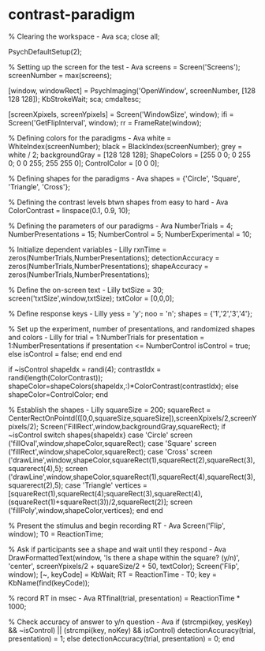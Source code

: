 # contrast-paradigm

% Clearing the workspace - Ava 
sca;
close all;

PsychDefaultSetup(2);

% Setting up the screen for the test - Ava
screens = Screen('Screens');
screenNumber = max(screens);

[window, windowRect] = PsychImaging('OpenWindow', screenNumber, [128 128 128]);
KbStrokeWait;
sca;
cmdaltesc;

[screenXpixels, screenYpixels] = Screen('WindowSize', window);
ifi = Screen('GetFlipInterval', window);
rr = FrameRate(window);

% Defining colors for the paradigms - Ava
white = WhiteIndex(screenNumber);
black = BlackIndex(screenNumber);
grey = white / 2;
backgroundGray = [128 128 128];
ShapeColors = [255 0 0; 0 255 0; 0 0 255; 255 255 0]; 
ControlColor = [0 0 0];

% Defining shapes for the paradigms - Ava 
shapes = {'Circle', 'Square', 'Triangle', 'Cross'};

% Defining the contrast levels btwn shapes from easy to hard - Ava
ColorContrast = linspace(0.1, 0.9, 10);

% Defining the parameters of our paradigms - Ava
NumberTrials = 4;
NumberPresentations = 15;
NumberControl = 5;
NumberExperimental = 10;

% Initialize dependent variables - Lilly
rxnTime = zeros(NumberTrials,NumberPresentations);
detectionAccuracy = zeros(NumberTrials,NumberPresentations);
shapeAccuracy = zeros(NumberTrials,NumberPresentations);

% Define the on-screen text - Lilly
txtSize = 30;
screen('txtSize',window,txtSize);
txtColor = [0,0,0];

% Define response keys - Lilly
yess = 'y';
noo = 'n';
shapes = {'1','2','3','4'};

% Set up the experiment, number of presentations, and randomized shapes and colors - Lilly
for trial = 1:NumberTrials
for presentation = 1:NumberPresentations
if presentation <= NumberControl
isControl = true;
else
isControl = false;
end
end
end

if ~isControl
shapeldx = randi(4);
contrastldx = randi(length(ColorContrast));
shapeColor=shapeColors(shapeldx,:)*ColorContrast(contrastldx);
else
shapeColor=ControlColor;
end

% Establish the shapes - Lilly
squareSize = 200;
squareRect = CenterRectOnPointd(([0,0,squareSize,squareSize]),screenXpixels/2,screenYpixels/2);
Screen('FillRect',window,backgroundGray,squareRect);
if ~isControl
switch shapes{shapeldx}
case 'Circle'
screen ('fillOval',window,shapeColor,squareRect);
case 'Square'
screen ('fillRect',window,shapeColor,squareRect);
case 'Cross'
screen ('drawLine',window,shapeColor,squareRect(1),squareRect(2),squareRect(3), squarerect(4),5);
screen ('drawLine',window,shapeColor,squareRect(1),squareRect(4),squareRect(3), squarerect(2),5);
case 'Triangle'
vertices = [squareRect(1),squareRect(4);squareRect(3),squareRect(4), (squareRect(1)+squareRect(3))/2,squareRect(2)];
screen ('fillPoly',window,shapeColor,vertices);
end
end

% Present the stimulus and begin recording RT - Ava
Screen('Flip', window);
T0 = ReactionTime;

% Ask if participants see a shape and wait until they respond - Ava
DrawFormattedText(window, 'Is there a shape within the square? (y/n)', 'center', screenYpixels/2 + squareSize/2 + 50, textColor);
Screen('Flip', window);
[~, keyCode] = KbWait;
RT = ReactionTime - T0;
key = KbName(find(keyCode));

% record RT in msec - Ava
RTfinal(trial, presentation) = ReactionTime * 1000; 

% Check accuracy of answer to y/n question - Ava
if (strcmpi(key, yesKey) && ~isControl) || (strcmpi(key, noKey) && isControl)
    detectionAccuracy(trial, presentation) = 1;
else
    detectionAccuracy(trial, presentation) = 0;
end
